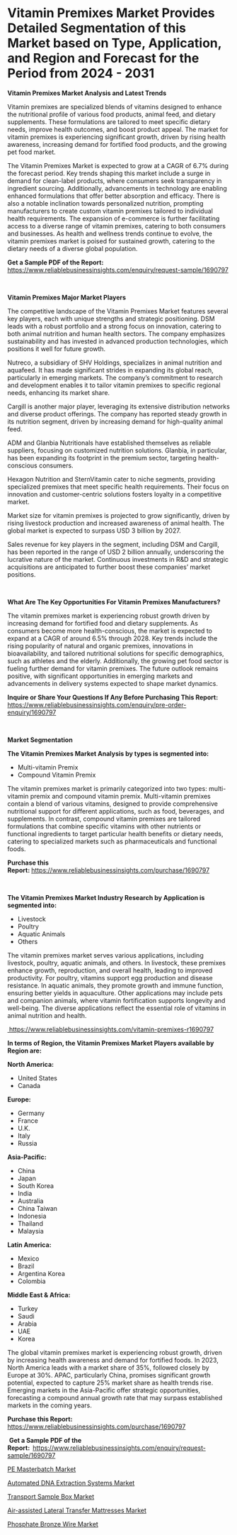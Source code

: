 <p><h1>Vitamin Premixes Market Provides Detailed Segmentation of this Market based on Type, Application, and Region and Forecast for the Period from 2024 - 2031</h1></p><p><strong>Vitamin Premixes Market Analysis and Latest Trends</strong></p>
<p><p>Vitamin premixes are specialized blends of vitamins designed to enhance the nutritional profile of various food products, animal feed, and dietary supplements. These formulations are tailored to meet specific dietary needs, improve health outcomes, and boost product appeal. The market for vitamin premixes is experiencing significant growth, driven by rising health awareness, increasing demand for fortified food products, and the growing pet food market. </p><p>The Vitamin Premixes Market is expected to grow at a CAGR of 6.7% during the forecast period. Key trends shaping this market include a surge in demand for clean-label products, where consumers seek transparency in ingredient sourcing. Additionally, advancements in technology are enabling enhanced formulations that offer better absorption and efficacy. There is also a notable inclination towards personalized nutrition, prompting manufacturers to create custom vitamin premixes tailored to individual health requirements. The expansion of e-commerce is further facilitating access to a diverse range of vitamin premixes, catering to both consumers and businesses. As health and wellness trends continue to evolve, the vitamin premixes market is poised for sustained growth, catering to the dietary needs of a diverse global population.</p></p>
<p><strong>Get a Sample PDF of the Report:&nbsp;</strong> <a href="https://www.reliablebusinessinsights.com/enquiry/request-sample/1690797?utm_campaign=41&utm_medium=2&utm_source=Github&utm_content=ia&utm_term=11112024&utm_id=vitamin-premixes">https://www.reliablebusinessinsights.com/enquiry/request-sample/1690797</a></p>
<p>&nbsp;</p>
<p><strong>Vitamin Premixes Major Market Players</strong></p>
<p><p>The competitive landscape of the Vitamin Premixes Market features several key players, each with unique strengths and strategic positioning. DSM leads with a robust portfolio and a strong focus on innovation, catering to both animal nutrition and human health sectors. The company emphasizes sustainability and has invested in advanced production technologies, which positions it well for future growth.</p><p>Nutreco, a subsidiary of SHV Holdings, specializes in animal nutrition and aquafeed. It has made significant strides in expanding its global reach, particularly in emerging markets. The company’s commitment to research and development enables it to tailor vitamin premixes to specific regional needs, enhancing its market share.</p><p>Cargill is another major player, leveraging its extensive distribution networks and diverse product offerings. The company has reported steady growth in its nutrition segment, driven by increasing demand for high-quality animal feed.</p><p>ADM and Glanbia Nutritionals have established themselves as reliable suppliers, focusing on customized nutrition solutions. Glanbia, in particular, has been expanding its footprint in the premium sector, targeting health-conscious consumers.</p><p>Hexagon Nutrition and SternVitamin cater to niche segments, providing specialized premixes that meet specific health requirements. Their focus on innovation and customer-centric solutions fosters loyalty in a competitive market.</p><p>Market size for vitamin premixes is projected to grow significantly, driven by rising livestock production and increased awareness of animal health. The global market is expected to surpass USD 3 billion by 2027.</p><p>Sales revenue for key players in the segment, including DSM and Cargill, has been reported in the range of USD 2 billion annually, underscoring the lucrative nature of the market. Continuous investments in R&D and strategic acquisitions are anticipated to further boost these companies’ market positions.</p></p>
<p>&nbsp;</p>
<p><strong>What Are The Key Opportunities For Vitamin Premixes Manufacturers?</strong></p>
<p><p>The vitamin premixes market is experiencing robust growth driven by increasing demand for fortified food and dietary supplements. As consumers become more health-conscious, the market is expected to expand at a CAGR of around 6.5% through 2028. Key trends include the rising popularity of natural and organic premixes, innovations in bioavailability, and tailored nutritional solutions for specific demographics, such as athletes and the elderly. Additionally, the growing pet food sector is fueling further demand for vitamin premixes. The future outlook remains positive, with significant opportunities in emerging markets and advancements in delivery systems expected to shape market dynamics.</p></p>
<p><strong>Inquire or Share Your Questions If Any Before Purchasing This Report:</strong> <a href="https://www.reliablebusinessinsights.com/enquiry/pre-order-enquiry/1690797?utm_campaign=41&utm_medium=2&utm_source=Github&utm_content=ia&utm_term=11112024&utm_id=vitamin-premixes">https://www.reliablebusinessinsights.com/enquiry/pre-order-enquiry/1690797</a></p>
<p>&nbsp;</p>
<p><strong>Market Segmentation</strong></p>
<p><strong>The Vitamin Premixes Market Analysis by types is segmented into:</strong></p>
<p><ul><li>Multi-vitamin Premix</li><li>Compound Vitamin Premix</li></ul></p>
<p><p>The vitamin premixes market is primarily categorized into two types: multi-vitamin premix and compound vitamin premix. Multi-vitamin premixes contain a blend of various vitamins, designed to provide comprehensive nutritional support for different applications, such as food, beverages, and supplements. In contrast, compound vitamin premixes are tailored formulations that combine specific vitamins with other nutrients or functional ingredients to target particular health benefits or dietary needs, catering to specialized markets such as pharmaceuticals and functional foods.</p></p>
<p><strong>Purchase this Report:&nbsp;</strong><a href="https://www.reliablebusinessinsights.com/purchase/1690797?utm_campaign=41&utm_medium=2&utm_source=Github&utm_content=ia&utm_term=11112024&utm_id=vitamin-premixes">https://www.reliablebusinessinsights.com/purchase/1690797</a></p>
<p>&nbsp;</p>
<p><strong>The Vitamin Premixes Market Industry Research by Application is segmented into:</strong></p>
<p><ul><li>Livestock</li><li>Poultry</li><li>Aquatic Animals</li><li>Others</li></ul></p>
<p><p>The vitamin premixes market serves various applications, including livestock, poultry, aquatic animals, and others. In livestock, these premixes enhance growth, reproduction, and overall health, leading to improved productivity. For poultry, vitamins support egg production and disease resistance. In aquatic animals, they promote growth and immune function, ensuring better yields in aquaculture. Other applications may include pets and companion animals, where vitamin fortification supports longevity and well-being. The diverse applications reflect the essential role of vitamins in animal nutrition and health.</p></p>
<p><a href="https://www.reliablebusinessinsights.com/vitamin-premixes-r1690797?utm_campaign=41&utm_medium=2&utm_source=Github&utm_content=ia&utm_term=11112024&utm_id=vitamin-premixes">&nbsp;https://www.reliablebusinessinsights.com/vitamin-premixes-r1690797</a></p>
<p><strong>In terms of Region, the Vitamin Premixes Market Players available by Region are:</strong></p>
<p>
    <p> <strong> North America: </strong>
        <ul>
            <li>United States</li>
            <li>Canada</li>
        </ul>
        </p> 
    <p> <strong> Europe: </strong>
        <ul>
            <li>Germany</li>
            <li>France</li>
            <li>U.K.</li>
            <li>Italy</li>
            <li>Russia</li>
        </ul>
        </p> 
    <p> <strong> Asia-Pacific: </strong>
        <ul>
            <li>China</li>
            <li>Japan</li>
            <li>South Korea</li>
            <li>India</li>
            <li>Australia</li>
            <li>China Taiwan</li>
            <li>Indonesia</li>
            <li>Thailand</li>
            <li>Malaysia</li>
        </ul>
        </p> 
    <p> <strong> Latin America: </strong>
        <ul>
            <li>Mexico</li>
            <li>Brazil</li>
            <li>Argentina Korea</li>
            <li>Colombia</li>
        </ul>
        </p> 
    <p> <strong> Middle East & Africa: </strong>
        <ul>
            <li>Turkey</li>
            <li>Saudi</li>
            <li>Arabia</li>
            <li>UAE</li>
            <li>Korea</li>
        </ul>
    </p>
    </p>
<p><p>The global vitamin premixes market is experiencing robust growth, driven by increasing health awareness and demand for fortified foods. In 2023, North America leads with a market share of 35%, followed closely by Europe at 30%. APAC, particularly China, promises significant growth potential, expected to capture 25% market share as health trends rise. Emerging markets in the Asia-Pacific offer strategic opportunities, forecasting a compound annual growth rate that may surpass established markets in the coming years.</p></p>
<p><strong>Purchase this Report: </strong><a href="https://www.reliablebusinessinsights.com/purchase/1690797?utm_campaign=41&utm_medium=2&utm_source=Github&utm_content=ia&utm_term=11112024&utm_id=vitamin-premixes">https://www.reliablebusinessinsights.com/purchase/1690797</a></p>
<p>&nbsp;<strong>Get a Sample PDF of the Report:&nbsp;&nbsp;</strong><a href="https://www.reliablebusinessinsights.com/enquiry/request-sample/1690797?utm_campaign=41&utm_medium=2&utm_source=Github&utm_content=ia&utm_term=11112024&utm_id=vitamin-premixes">https://www.reliablebusinessinsights.com/enquiry/request-sample/1690797</a></p>
<p><strong></strong></p>
<p><p><a href="https://github.com/maximinauago/Market-Research-Report-List-1/blob/main/pe-masterbatch-market.md?utm_campaign=41&utm_medium=2&utm_source=Github&utm_content=ia&utm_term=11112024&utm_id=vitamin-premixes">PE Masterbatch Market</a></p><p><a href="https://issuu.com/reportprime-2/docs/automated-dna-extraction-systems-ma_af3ffbafd19d1d?utm_campaign=41&utm_medium=2&utm_source=Github&utm_content=ia&utm_term=11112024&utm_id=vitamin-premixes">Automated DNA Extraction Systems Market</a></p><p><a href="https://issuu.com/reportprime-2/docs/transport-sample-box-market-size-20_44c905ad2f2d72?utm_campaign=41&utm_medium=2&utm_source=Github&utm_content=ia&utm_term=11112024&utm_id=vitamin-premixes">Transport Sample Box Market</a></p><p><a href="https://www.linkedin.com/pulse/market-forecasting-change-global-air-assisted-lateral-transfer-666ce?utm_campaign=41&utm_medium=2&utm_source=Github&utm_content=ia&utm_term=11112024&utm_id=vitamin-premixes">Air-assisted Lateral Transfer Mattresses Market</a></p><p><a href="https://www.linkedin.com/pulse/phosphate-bronze-wire-market-transformation-comparative-zh15e?utm_campaign=41&utm_medium=2&utm_source=Github&utm_content=ia&utm_term=11112024&utm_id=vitamin-premixes">Phosphate Bronze Wire Market</a></p></p>